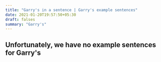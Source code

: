 ```yaml
---
title: "Garry's in a sentence | Garry's example sentences"
date: 2021-01-20T19:57:50+05:30
draft: falses
summary: "Garry's"
---
```

## Unfortunately, we have no example sentences for Garry's                 
